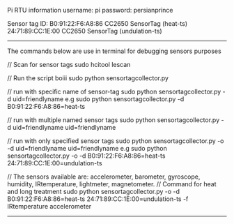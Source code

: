 Pi RTU information
username: pi
password: persianprince

Sensor tag ID: 
B0:91:22:F6:A8:86 CC2650 SensorTag (heat-ts)
24:71:89:CC:1E:00 CC2650 SensorTag (undulation-ts) 

---------------------------
The commands below are use in terminal for debugging sensors purposes

// Scan for sensor tags
sudo hcitool lescan

// Run the script boiii
sudo python sensortagcollector.py

// run with specific name of sensor-tag
sudo python sensortagcollector.py -d uid=friendlyname
e.g sudo python sensortagcollector.py -d B0:91:22:F6:A8:86=heat-ts

// run with multiple named sensor tags
sudo python sensortagcollector.py -d uid=friendlyname uid=friendlyname

// run with only specified sensor tags
sudo python sensortagcollector.py -o -d uid=friendlyname uid=friendlyname
e.g sudo python sensortagcollector.py -o -d B0:91:22:F6:A8:86=heat-ts 24:71:89:CC:1E:00=undulation-ts
 
// The sensors available are: accelerometer, barometer, gyroscope, humidity, IRtemperature, lightmeter, magnetometer.
// Command for heat and long treatment
sudo python sensortagcollector.py -o -d B0:91:22:F6:A8:86=heat-ts 24:71:89:CC:1E:00=undulation-ts -f IRtemperature accelerometer

----------------------------------
